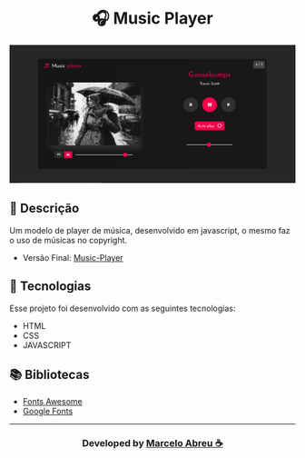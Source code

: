 <h1 align="center">
   🎧 Music Player
</h1>

<img src="img/ScreenshotSite.png">

## 📝 Descrição

Um modelo de player de música, desenvolvido em javascript, o mesmo faz o uso de músicas
no copyright.

- Versão Final: [Music-Player](https://marcelo-abreeu.github.io/Music-Player/)

## 🚀 Tecnologias

Esse projeto foi desenvolvido com as seguintes tecnologias:

- HTML
- CSS
- JAVASCRIPT

## 📚 Bibliotecas

- [Fonts Awesome](https://fontawesome.com/)
- [Google Fonts](https://fonts.google.com/)


-----

<h3 align="center"> Developed by <a href="#">Marcelo Abreu ☕</a></h3>
